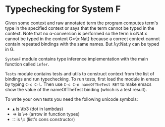 # Typechecking for System F

Given some context and raw annotated term the program computes term's type in the specified context or says that the term cannot be typed in the context. Note that no α-conversion is performed so the term λx:Nat.x cannot be typed in the context G={x:Nat} because a correct context cannot contain repeated bindings with the same names. But λy:Nat.y can be typed in G.

`SystemF` module contains type inference implementation with the main function called `infer`.

`Tests` module contains tests and utils to construct context from the list of bindings and run typechecking. To run tests, first load the module in emacs by typing `C-c C-l`. Then use `C-c C-n nameOfTheTest RET` to make emacs show the value of the nameOfTheTest binding (which is a test result).

To write your own tests you need the following unicode symbols:

* ▴ is \\tb3 (dot in lambdas)
* ⇒ is \\=> (arrow in  function types)
* ∷ is \\:: (list's cons constructor)